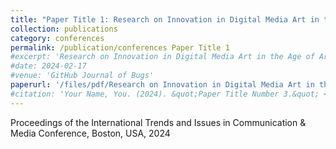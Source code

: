 ```yaml
---
title: "Paper Title 1: Research on Innovation in Digital Media Art in the Age of Artificial Intelligence"
collection: publications
category: conferences
permalink: /publication/conferences Paper Title 1
#excerpt: 'Research on Innovation in Digital Media Art in the Age of Artificial Intelligence'
#date: 2024-02-17
#venue: 'GitHub Journal of Bugs'
paperurl: '/files/pdf/Research on Innovation in Digital Media Art in the Age of Artificial Intelligence.pdf'
#citation: 'Your Name, You. (2024). &quot;Paper Title Number 3.&quot; <i>GitHub Journal of Bugs</i>. 1(3).'
---
```


Proceedings of the International Trends and Issues in Communication & Media Conference,  Boston, USA, 2024
